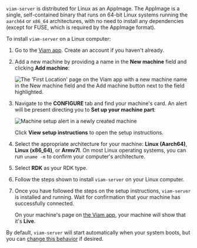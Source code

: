 `viam-server` is distributed for Linux as an AppImage.
The AppImage is a single, self-contained binary that runs on 64-bit Linux systems running the `aarch64` or `x86_64` architectures, with no need to install any dependencies (except for FUSE, which is required by the AppImage format).

To install `viam-server` on a Linux computer:

1. Go to the [Viam app](https://app.viam.com). Create an account if you haven't already.

1. Add a new machine by providing a name in the **New machine** field and clicking **Add machine**:

   ![The 'First Location' page on the Viam app with a new machine name in the New machine field and the Add machine button next to the field highlighted.](/fleet/app-usage/create-machine.png)

1. Navigate to the **CONFIGURE** tab and find your machine's card.
   An alert will be present directing you to **Set up your machine part**:

   ![Machine setup alert in a newly created machine](/installation/setup-part.png)

   Click **View setup instructions** to open the setup instructions.

1. Select the appropriate architecture for your machine: **Linux (Aarch64)**, **Linux (x86_64)**, or **Armv7l**.
   On most Linux operating systems, you can run `uname -m` to confirm your computer's architecture.

1. Select **RDK** as your RDK type.

1. Follow the steps shown to install `viam-server` on your Linux computer.

1. Once you have followed the steps on the setup instructions, `viam-server` is installed and running.
   Wait for confirmation that your machine has successfully connected.

   On your machine's page on [the Viam app](https://app.viam.com), your machine will show that it's **Live**.

By default, `viam-server` will start automatically when your system boots, but you can [change this behavior](/installation/manage-viam-server/) if desired.
